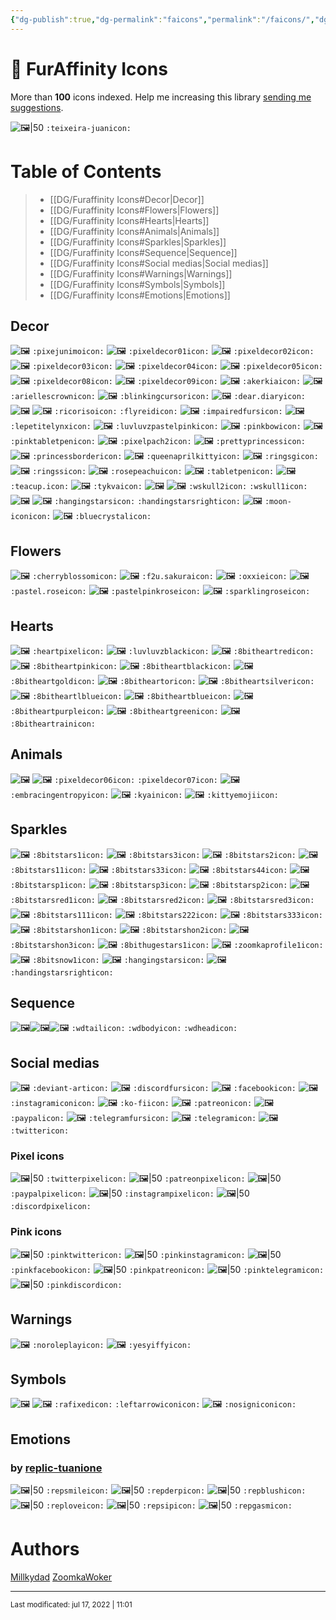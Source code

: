 ```yaml
---
{"dg-publish":true,"dg-permalink":"faicons","permalink":"/faicons/","dgHomeLink":true,"dgPassFrontmatter":false}
---
```



# 🐾 FurAffinity Icons
More than **100** icons indexed. Help me increasing this library [sending me suggestions](https://www.furaffinity.net/newpm/teixeira-juan).

![🖼|50](https://a.furaffinity.net/20220401/teixeira-juan.gif) `:teixeira-juanicon:`

# Table of Contents
> - [[DG/Furaffinity Icons#Decor|Decor]]
> - [[DG/Furaffinity Icons#Flowers|Flowers]]
> - [[DG/Furaffinity Icons#Hearts|Hearts]]
> - [[DG/Furaffinity Icons#Animals|Animals]]
> - [[DG/Furaffinity Icons#Sparkles|Sparkles]]
> - [[DG/Furaffinity Icons#Sequence|Sequence]]
> - [[DG/Furaffinity Icons#Social medias|Social medias]]
> - [[DG/Furaffinity Icons#Warnings|Warnings]]
> - [[DG/Furaffinity Icons#Symbols|Symbols]]
> - [[DG/Furaffinity Icons#Emotions|Emotions]]

## Decor
![🖼](https://a.furaffinity.net/20220401/pixejunimo.gif) `:pixejunimoicon:`
![🖼](https://a.furaffinity.net/20220401/pixeldecor01.gif) `:pixeldecor01icon:`
![🖼](https://a.furaffinity.net/20220401/pixeldecor02.gif) `:pixeldecor02icon:`
![🖼](https://a.furaffinity.net/20220401/pixeldecor03.gif) `:pixeldecor03icon:`
![🖼](https://a.furaffinity.net/20220401/pixeldecor04.gif) `:pixeldecor04icon:`
![🖼](https://a.furaffinity.net/20220401/pixeldecor05.gif) `:pixeldecor05icon:`
![🖼](https://a.furaffinity.net/20220401/pixeldecor08.gif) `:pixeldecor08icon:`
![🖼](https://a.furaffinity.net/20220401/pixeldecor09.gif) `:pixeldecor09icon:`
![🖼](https://a.furaffinity.net/20220401/akerkia.gif) `:akerkiaicon:`
![🖼](https://a.furaffinity.net/20220401/ariellescrown.gif) `:ariellescrownicon:`
![🖼](https://a.furaffinity.net/20220401/blinkingcursor.gif) `:blinkingcursoricon:`
![🖼](https://a.furaffinity.net/20220401/dear.diary.gif) `:dear.diaryicon:`
![🖼](https://a.furaffinity.net/20220401/ricoriso.gif) ![🖼](https://a.furaffinity.net/20220401/flyreid.gif) `:ricorisoicon:` `:flyreidicon:`
![🖼](https://a.furaffinity.net/20220401/impairedfurs.gif) `:impairedfursicon:`
![🖼](https://a.furaffinity.net/20220401/lepetitelynx.gif) `:lepetitelynxicon:`
![🖼](https://a.furaffinity.net/20220401/luvluvzpastelpink.gif) `:luvluvzpastelpinkicon:`
![🖼](https://a.furaffinity.net/20220401/pinkbow.gif) `:pinkbowicon:`
![🖼](https://a.furaffinity.net/20220401/pinktabletpen.gif) `:pinktabletpenicon:`
![🖼](https://a.furaffinity.net/20220401/pixelpach2.gif) `:pixelpach2icon:`
![🖼](https://a.furaffinity.net/20220401/prettyprincess..gif) `:prettyprincessicon:`
![🖼](https://a.furaffinity.net/20220401/princessborder.gif) `:princessbordericon:`
![🖼](https://a.furaffinity.net/20220401/queenaprilkitty.gif) `:queenaprilkittyicon:`
![🖼](https://a.furaffinity.net/20220401/ringsg.gif) `:ringsgicon:`
![🖼](https://a.furaffinity.net/20220401/ringss.gif) `:ringssicon:`
![🖼](https://a.furaffinity.net/20220401/rosepeachu.gif) `:rosepeachuicon:`
![🖼](https://a.furaffinity.net/20220401/tabletpen.gif) `:tabletpenicon:`
![🖼](https://a.furaffinity.net/20220401/teacup..gif) `:teacup.icon:`
![🖼](https://a.furaffinity.net/20220401/tykva.gif) `:tykvaicon:`
![🖼](https://a.furaffinity.net/20220401/wskull2.gif)
![🖼](https://a.furaffinity.net/20220401/wskull1.gif)
`:wskull2icon:`
`:wskull1icon:`
![🖼](https://a.furaffinity.net/20220401/hangingstars.gif) ![🖼](https://a.furaffinity.net/20220401/handingstarsright.gif)  `:hangingstarsicon:` `:handingstarsrighticon:`
![🖼](https://a.furaffinity.net/20220401/moon-icon.gif) `:moon-iconicon:`
![🖼](https://a.furaffinity.net/20220401/bluecrystal.gif) `:bluecrystalicon:`
## Flowers
![🖼](https://a.furaffinity.net/20220401/cherryblossom..gif) `:cherryblossomicon:`
![🖼](https://a.furaffinity.net/20220401/f2u.sakura.gif) `:f2u.sakuraicon:`
![🖼](https://a.furaffinity.net/20220401/oxxie.gif) `:oxxieicon:`
![🖼](https://a.furaffinity.net/20220401/pastel.rose.gif) `:pastel.roseicon:`
![🖼](https://a.furaffinity.net/20220401/pastelpinkrose.gif) `:pastelpinkroseicon:`
![🖼](https://a.furaffinity.net/20220401/sparklingrose.gif) `:sparklingroseicon:`

## Hearts
![🖼](https://a.furaffinity.net/20220401/heartpixel.gif) `:heartpixelicon:`
![🖼](https://a.furaffinity.net/20220401/luvluvzblack.gif) `:luvluvzblackicon:`
![🖼](https://a.furaffinity.net/20220401/8bitheartred.gif) `:8bitheartredicon:`
![🖼](https://a.furaffinity.net/20220401/8bitheartpink.gif) `:8bitheartpinkicon:`
![🖼](https://a.furaffinity.net/20220401/8bitheartblack.gif) `:8bitheartblackicon:`
![🖼](https://a.furaffinity.net/20220401/8bitheartgold.gif) `:8bitheartgoldicon:`
![🖼](https://a.furaffinity.net/20220401/8bitheartor.gif) `:8bitheartoricon:`
![🖼](https://a.furaffinity.net/20220401/8bitheartsilver.gif) `:8bitheartsilvericon:`
![🖼](https://a.furaffinity.net/20220401/8bitheartlblue.gif) `:8bitheartlblueicon:`
![🖼](https://a.furaffinity.net/20220401/8bitheartblue.gif) `:8bitheartblueicon:`
![🖼](https://a.furaffinity.net/20220401/8bitheartpurple.gif) `:8bitheartpurpleicon:`
![🖼](https://a.furaffinity.net/20220401/8bitheartgreen.gif) `:8bitheartgreenicon:`
![🖼](https://a.furaffinity.net/20220401/8bitheartrain.gif) `:8bitheartrainicon:`

## Animals
![🖼](https://a.furaffinity.net/20220401/pixeldecor06.gif) ![🖼](https://a.furaffinity.net/20220401/pixeldecor07.gif) `:pixeldecor06icon:` `:pixeldecor07icon:`
![🖼](https://a.furaffinity.net/20220401/embracingentropy.gif) `:embracingentropyicon:`
![🖼](https://a.furaffinity.net/20220401/kyain.gif) `:kyainicon:`
![🖼](https://a.furaffinity.net/20220401/kittyemoji.gif) `:kittyemojiicon:`
##  Sparkles
![🖼](https://a.furaffinity.net/20220401/8bitstars1.gif) `:8bitstars1icon:`
![🖼](https://a.furaffinity.net/20220401/8bitstars3.gif) `:8bitstars3icon:`
![🖼](https://a.furaffinity.net/20220401/8bitstars2.gif) `:8bitstars2icon:`
![🖼](https://a.furaffinity.net/20220401/8bitstars11.gif) `:8bitstars11icon:`
![🖼](https://a.furaffinity.net/20220401/8bitstars33.gif) `:8bitstars33icon:`
![🖼](https://a.furaffinity.net/20220401/8bitstars44.gif) `:8bitstars44icon:`
![🖼](https://a.furaffinity.net/20220401/8bitstarsp1.gif) `:8bitstarsp1icon:`
![🖼](https://a.furaffinity.net/20220401/8bitstarsp3.gif) `:8bitstarsp3icon:`
![🖼](https://a.furaffinity.net/20220401/8bitstarsp2.gif) `:8bitstarsp2icon:`
![🖼](https://a.furaffinity.net/20220401/8bitstarsred1.gif) `:8bitstarsred1icon:`
![🖼](https://a.furaffinity.net/20220401/8bitstarsred2.gif) `:8bitstarsred2icon:`
![🖼](https://a.furaffinity.net/20220401/8bitstarsred3.gif) `:8bitstarsred3icon:`
![🖼](https://a.furaffinity.net/20220401/8bitstars111.gif) `:8bitstars111icon:`
![🖼](https://a.furaffinity.net/20220401/8bitstars222.gif) `:8bitstars222icon:`
![🖼](https://a.furaffinity.net/20220401/8bitstars333.gif) `:8bitstars333icon:`
![🖼](https://a.furaffinity.net/20220401/8bitstarshon1.gif) `:8bitstarshon1icon:`
![🖼](https://a.furaffinity.net/20220401/8bitstarshon2.gif) `:8bitstarshon2icon:`
![🖼](https://a.furaffinity.net/20220401/8bitstarshon3.gif) `:8bitstarshon3icon:`
![🖼](https://a.furaffinity.net/20220401/8bithugestars1.gif) `:8bithugestars1icon:`
![🖼](https://a.furaffinity.net/20220401/zoomkaprofile1.gif) `:zoomkaprofile1icon:`
![🖼](https://a.furaffinity.net/20220401/8bitsnow1.gif) `:8bitsnow1icon:`
![🖼](https://a.furaffinity.net/20220401/hangingstars.gif) `:hangingstarsicon:`
![🖼](https://a.furaffinity.net/20220401/handingstarsright.gif) `:handingstarsrighticon:`

## Sequence
![🖼](https://a.furaffinity.net/20220401/wdtail.gif)![🖼](https://a.furaffinity.net/20220401/wdbody.gif)![🖼](https://a.furaffinity.net/20220401/wdhead.gif)
`:wdtailicon:` `:wdbodyicon:` `:wdheadicon:`


## Social medias
![🖼](https://a.furaffinity.net/20220401/deviant-art.gif) `:deviant-articon:`
![🖼](https://a.furaffinity.net/20220401/discordfurs.gif) `:discordfursicon:`
![🖼](https://a.furaffinity.net/20220401/facebook.gif) `:facebookicon:`
![🖼](https://a.furaffinity.net/20220401/instagramicon.gif) `:instagramiconicon:`
![🖼](https://a.furaffinity.net/20220401/ko-fi.gif) `:ko-fiicon:`
![🖼](https://a.furaffinity.net/20220401/patreon.gif) `:patreonicon:`
![🖼](https://a.furaffinity.net/20220401/paypal.gif) `:paypalicon:`
![🖼](https://a.furaffinity.net/20220401/telegramfurs.gif) `:telegramfursicon:`
![🖼](https://a.furaffinity.net/20220401/telegram.gif) `:telegramicon:`
![🖼](https://a.furaffinity.net/20220401/twitter.gif) `:twittericon:`
### Pixel icons
![🖼|50](https://a.furaffinity.net/20220401/twitterpixel.gif) `:twitterpixelicon:`
![🖼|50](https://a.furaffinity.net/20220401/patreonpixel.gif) `:patreonpixelicon:`
![🖼|50](https://a.furaffinity.net/20220401/paypalpixel.gif) `:paypalpixelicon:`
![🖼|50](https://a.furaffinity.net/20220401/instagrampixel.gif) `:instagrampixelicon:`
![🖼|50](https://a.furaffinity.net/20220401/discordpixel.gif) `:discordpixelicon:`
### Pink icons
![🖼|50](https://a.furaffinity.net/20220401/pinktwitter.gif) `:pinktwittericon:`
![🖼|50](https://a.furaffinity.net/20220401/pinkinstagram.gif) `:pinkinstagramicon:`
![🖼|50](https://a.furaffinity.net/20220401/pinkfacebook.gif) `:pinkfacebookicon:`
![🖼|50](https://a.furaffinity.net/20220401/pinkpatreon.gif) `:pinkpatreonicon:`
![🖼|50](https://a.furaffinity.net/20220401/pinktelegram.gif) `:pinktelegramicon:`
![🖼|50](https://a.furaffinity.net/20220401/pinkdiscord.gif) `:pinkdiscordicon:`
## Warnings
![🖼](https://a.furaffinity.net/20220401/noroleplay.gif) `:noroleplayicon:`
![🖼](https://a.furaffinity.net/20220401/yesyiffy.gif) `:yesyiffyicon:`

##  Symbols
![🖼](https://a.furaffinity.net/20220401/rafixed.gif) ![🖼](https://a.furaffinity.net/20220401/leftarrowicon.gif) `:rafixedicon:` `:leftarrowiconicon:`
![🖼](https://a.furaffinity.net/20220401/nosignicon.gif) `:nosigniconicon:`

## Emotions
### by [replic-tuanione](https://www.furaffinity.net/user/replic-tuanione)

![🖼|50](https://a.furaffinity.net/20220401/repsmile.gif) `:repsmileicon:`
![🖼|50](https://a.furaffinity.net/20220401/repderp.gif) `:repderpicon:`
![🖼|50](https://a.furaffinity.net/20220401/repblush.gif) `:repblushicon:`
![🖼|50](https://a.furaffinity.net/20220401/replove.gif) `:reploveicon:`
![🖼|50](https://a.furaffinity.net/20220401/repsip.gif) `:repsipicon:`
![🖼|50](https://a.furaffinity.net/20220401/repgasm.gif) `:repgasmicon:`

# Authors
[Millkydad](https://www.furaffinity.net/user/millkydad)
[ZoomkaWoker](https://www.furaffinity.net/user/zoomkawoker)

____
<sub>
Last modificated:
jul 17, 2022 | 11:01
</sub>
<!-- End -->